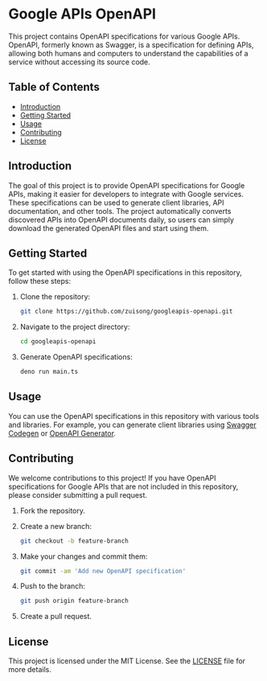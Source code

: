 # Google APIs OpenAPI

This project contains OpenAPI specifications for various Google APIs. OpenAPI, formerly known as Swagger, is a specification for defining APIs, allowing both humans and computers to understand the capabilities of a service without accessing its source code.

## Table of Contents

- [Introduction](#introduction)
- [Getting Started](#getting-started)
- [Usage](#usage)
- [Contributing](#contributing)
- [License](#license)

## Introduction

The goal of this project is to provide OpenAPI specifications for Google APIs, making it easier for developers to integrate with Google services. These specifications can be used to generate client libraries, API documentation, and other tools. The project automatically converts discovered APIs into OpenAPI documents daily, so users can simply download the generated OpenAPI files and start using them.

## Getting Started

To get started with using the OpenAPI specifications in this repository, follow these steps:

1. Clone the repository:

    ```sh
    git clone https://github.com/zuisong/googleapis-openapi.git
    ```

2. Navigate to the project directory:

    ```sh
    cd googleapis-openapi
    ```

3. Generate OpenAPI specifications:

    ```sh
    deno run main.ts
    ```

## Usage

You can use the OpenAPI specifications in this repository with various tools and libraries. For example, you can generate client libraries using [Swagger Codegen](https://swagger.io/tools/swagger-codegen/) or [OpenAPI Generator](https://openapi-generator.tech/).

## Contributing

We welcome contributions to this project! If you have OpenAPI specifications for Google APIs that are not included in this repository, please consider submitting a pull request.

1. Fork the repository.
2. Create a new branch:

    ```sh
    git checkout -b feature-branch
    ```

3. Make your changes and commit them:

    ```sh
    git commit -am 'Add new OpenAPI specification'
    ```

4. Push to the branch:

    ```sh
    git push origin feature-branch
    ```

5. Create a pull request.

## License

This project is licensed under the MIT License. See the [LICENSE](./LICENSE) file for more details.
